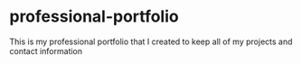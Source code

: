 # professional-portfolio

This is my professional portfolio that I created to keep all of my projects and contact information 
